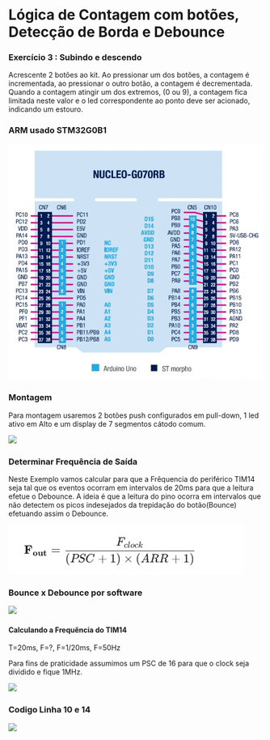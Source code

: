 <h1>Lógica de Contagem com botões, Detecção de Borda e Debounce</h1>
<h3>Exercício 3 : Subindo e descendo</h3>
<p>Acrescente 2 botões ao kit. Ao pressionar um dos botões, a contagem é
incrementada, ao pressionar o outro botão, a contagem é decrementada.
Quando a contagem atingir um dos extremos, (0 ou 9), a contagem fica
limitada neste valor e o led correspondente ao ponto deve ser acionado,
indicando um estouro.</p>
<h3>ARM usado STM32G0B1</h3>
<img src="../source/NUCLEO-G070RB_pinout.png">
<h3>Montagem</h3>
<p>Para montagem usaremos 2 botões push configurados em pull-down, 1 led ativo em Alto e um display de 7 segmentos cátodo comum.</p>
<img src="esquema_btn_display.png">
<h3>Determinar Frequência de Saída</h3>
<p>Neste Exemplo vamos calcular para que a Frêquencia do periférico TIM14 seja tal que os eventos ocorram em intervalos de 20ms
para que a leitura efetue o Debounce. A ideia é que a leitura do pino ocorra em intervalos que não detectem os picos indesejados da trepidação do botão(Bounce) efetuando assim o Debounce.</p>
<img src="../source/freque_formu.png">
<h3>Bounce x Debounce por software</h3>
<img src="Debounce_Example.png">
<h4> Calculando a Frequência do TIM14</h4>
<p>T=20ms, F=?, F=1/20ms, F=50Hz </p>
<p>Para fins de praticidade assumimos um PSC de 16 para que o clock seja dividido e fique 1MHz.</p>
<img src="demonstracao.png"><br>
<h3>Codigo Linha 10 e 14</h3>
<a href="main.c"><img src="code_example.png"></a>


